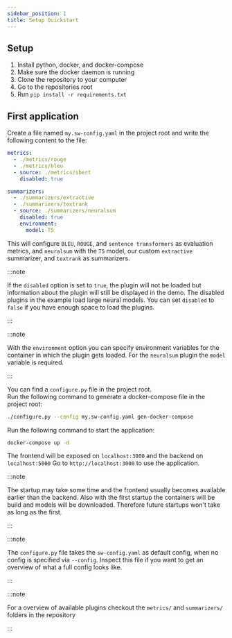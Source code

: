 ```yaml
---
sidebar_position: 1
title: Setup Quickstart
---
```


## Setup

1. Install python, docker, and docker-compose
2. Make sure the docker daemon is running
3. Clone the repository to your computer
4. Go to the repositories root
5. Run `pip install -r requirements.txt`

## First application

Create a file named `my.sw-config.yaml` in the project root and write the following content to the file:

```yaml
metrics:
  - ./metrics/rouge
  - ./metrics/bleu
  - source: ./metrics/sbert
    disabled: true

summarizers:
  - ./summarizers/extractive
  - ./summarizers/textrank
  - source: ./summarizers/neuralsum
    disabled: true
    environment:
      model: T5
```

This will configure `BLEU`, `ROUGE`, and `sentence transformers` as evaluation metrics, and `neuralsum` with the `T5` model, our custom `extractive` summarizer, and `textrank` as summarizers.

:::note

If the `disabled` option is set to `true`, the plugin will not be loaded but information about the plugin will still be displayed in the demo.
The disabled plugins in the example load large neural models. You can set `disabled` to `false` if you have enough space to load the plugins.

:::

:::note

With the `environment` option you can specify environment variables for the container in which the plugin gets loaded.
For the `neuralsum` plugin the `model` variable is required.

:::

You can find a `configure.py` file in the project root.  
Run the following command to generate a docker-compose file in the project root:

```bash
./configure.py --config my.sw-config.yaml gen-docker-compose
```

Run the following command to start the application:

```bash
docker-compose up -d
```

The frontend will be exposed on `localhost:3000` and the backend on `localhost:5000`
Go to `http://localhost:3000` to use the application.

:::note

The startup may take some time and the frontend usually becomes available earlier than the backend.
Also with the first startup the containers will be build and models will be downloaded.
Therefore future startups won't take as long as the first.

:::

:::note

The `configure.py` file takes the `sw-config.yaml` as default config, when no config is specified via `--config`.
Inspect this file if you want to get an overview of what a full config looks like.

:::

:::note

For a overview of available plugins checkout the `metrics/` and `summarizers/` folders in the repository

:::
